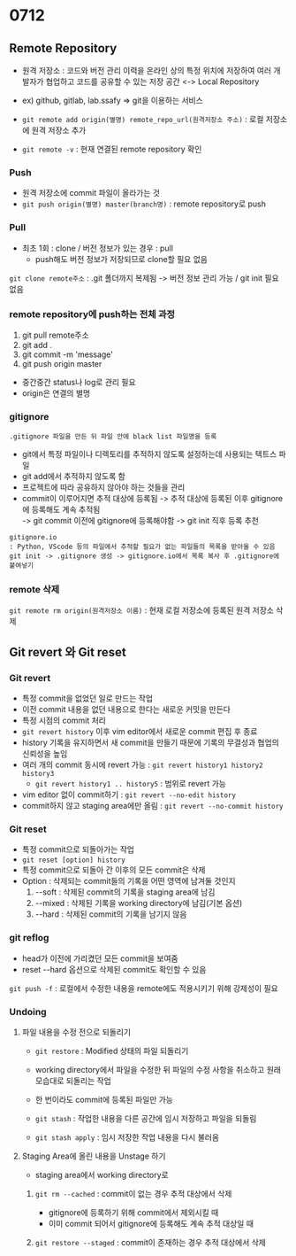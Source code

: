 # 0712
## Remote Repository
- 원격 저장소 : 코드와 버전 관리 이력을 온라인 상의 특정 위치에 저장하여 여러 개발자가 협업하고 코드를 공유할 수 있는 저장 공간 <-> Local Repository
- ex\) github, gitlab, lab.ssafy => git을 이용하는 서비스

- `git remote add origin(별명) remote_repo_url(원격저장소 주소)` : 로컬 저장소에 원격 저장소 추가

- `git remote -v` : 현재 연결된 remote repository 확인
### Push
- 원격 저장소에 commit 파일이 올라가는 것
- `git push origin(별명) master(branch명)` : remote repository로 push
### Pull
- 최초 1회 : clone / 버전 정보가 있는 경우 : pull
    - push해도 버전 정보가 저장되므로 clone할 필요 없음

`git clone remote주소` : .git 폴더까지 복제됨 -> 버전 정보 관리 가능 / git init 필요 없음

### remote repository에 push하는 전체 과정
1. git pull remote주소
2. git add .
3. git commit -m 'message'
4. git push origin master

- 중간중간 status나 log로 관리 필요
- origin은 연결의 별명

### gitignore
`.gitignore 파일을 만든 뒤 파일 안에 black list 파일명을 등록`
- git에서 특정 파일이나 디렉토리를 추적하지 않도록 설정하는데 사용되는 텍트스 파일
- git add에서 추적하지 않도록 함
- 프로젝트에 따라 공유하지 않아야 하는 것들을 관리
- commit이 이루어지면 추적 대상에 등록됨 -> 추적 대상에 등록된 이후 gitignore에 등록해도 계속 추적됨 \
 -> git commit 이전에 gitignore에 등록해야함 -> git init 직후 등록 추천

```
gitignore.io
: Python, VScode 등의 파일에서 추적할 필요가 없는 파일들의 목록을 받아올 수 있음
git init -> .gitignore 생성 -> gitignore.io에서 목록 복사 후 .gitignore에 붙여넣기
```
### remote 삭제
`git remote rm origin(원격저장소 이름)` : 현재 로컬 저장소에 등록된 원격 저장소 삭제

## Git revert 와 Git reset

### Git revert
- 특정 commit을 없었던 일로 만드는 작업
- 이전 commit 내용을 없던 내용으로 한다는 새로운 커밋을 만든다
- 특정 시점의 commit 처리
- `git revert history` 이후 vim editor에서 새로운 commit 편집 후 종료
- history 기록을 유지하면서 새 commit을 만들기 때문에 기록의 무결성과 협업의 신뢰성을 높임
- 여러 개의 commit 동시에 revert 가능 : `git revert history1 history2 history3`
    - `git revert history1 .. history5` : 범위로 revert 가능
- vim editor 없이 commit하기 : `git revert --no-edit history`
- commit하지 않고 staging area에만 올림 : `git revert --no-commit history`

### Git reset
- 특정 commit으로 되돌아가는 작업
- `git reset [option] history`
- 특정 commit으로 되돌아 간 이후의 모든 commit은 삭제
- Option : 삭제되는 commit들의 기록을 어떤 영역에 남겨둘 것인지
    1. --soft : 삭제된 commit의 기록을 staging area에 남김
    2. --mixed : 삭제된 기록을 working directory에 남김(기본 옵션)
    3. --hard : 삭제된 commit의 기록을 남기지 않음

### git reflog
- head가 이전에 가리켰던 모든 commit을 보여줌
- reset --hard 옵션으로 삭제된 commit도 확인할 수 있음

`git push -f` : 로컬에서 수정한 내용을 remote에도 적용시키기 위해 강제성이 필요
    
### Undoing
1. 파일 내용을 수정 전으로 되돌리기
    - `git restore` : Modified 상태의 파일 되돌리기
    - working directory에서 파일을 수정한 뒤 파일의 수정 사항을 취소하고 원래 모습대로 되돌리는 작업
    - 한 번이라도 commit에 등록된 파일만 가능
    - `git stash` : 작업한 내용을 다른 공간에 임시 저장하고 파일을 되돌림
    
    - `git stash apply` : 임시 저장한 작업 내용을 다시 불러옴

2. Staging Area에 올린 내용을 Unstage 하기
    - staging area에서 working directory로  

    1. `git rm --cached` : commit이 없는 경우 추적 대상에서 삭제
        - gitignore에 등록하기 위해 commit에서 제외시킬 때
        - 이미 commit 되어서 gitignore에 등록해도 계속 추적 대상일 때
        
    2. `git restore --staged` : commit이 존재하는 경우 추적 대상에서 삭제






































